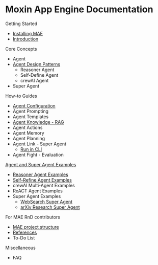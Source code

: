 # Moxin App Engine Documentation

Getting Started 

- [Installing MAE](docs/install_mae.md)
- [Introduction](docs/getting_started/introduction.md)

Core Concepts

- Agent
- [Agent Design Patterns](docs/agent_design_pattern.md)
  - Reasoner Agent
  - Self-Define Agent
  - crewAI Agent
- Super Agent

How-to Guides

- [Agent Configuration](docs/agent_configuration.md)
- Agent Prompting
- Agent Templates
- [Agent Knowledge - RAG](docs/agent_rag.md)
- Agent Actions
- Agent Memory
- Agent Planning
- Agent Link - Super Agent
  - [Run in CLI](docs/cli.md)
- Agent Fight - Evaluation

[Agent and Super Agent Examples](docs/agent_example.md)

-  [Reasoner Agent Examples](reasoner/README.md)
- [Self-Refine Agent Examples](self_refine/README.md)
- crewAI Multi-Agent Examples
- ReACT Agent Examples
- Super Agent Examples
  - [WebSearch Super Agent](super_agent/web_search/README.md)
  - [arXiv Research Super Agent](super_agent/paper/README.md)

For MAE RnD contributors

- [MAE project structure](docs/project_structure_document.md)
- [References](docs/rnd/references.md)
- To-Do List

Miscellaneous

- FAQ